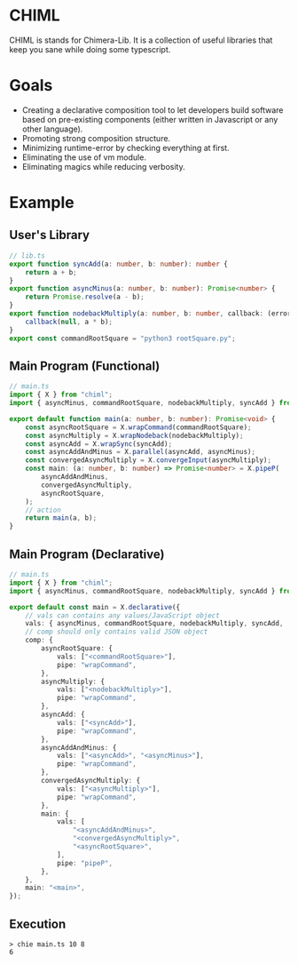 # CHIML

CHIML is stands for Chimera-Lib. It is a collection of useful libraries that keep you sane while doing some typescript.

# Goals

* Creating a declarative composition tool to let developers build software based on pre-existing components (either written in Javascript or any other language).
* Promoting strong composition structure.
* Minimizing runtime-error by checking everything at first.
* Eliminating the use of vm module.
* Eliminating magics while reducing verbosity.

# Example

## User's Library

```typescript
// lib.ts
export function syncAdd(a: number, b: number): number {
    return a + b;
}
export function asyncMinus(a: number, b: number): Promise<number> {
    return Promise.resolve(a - b);
}
export function nodebackMultiply(a: number, b: number, callback: (error: Error, result: number) => void) {
    callback(null, a * b);
}
export const commandRootSquare = "python3 rootSquare.py";
```

## Main Program (Functional)

```typescript
// main.ts
import { X } from "chiml";
import { asyncMinus, commandRootSquare, nodebackMultiply, syncAdd } from "./lib";

export default function main(a: number, b: number): Promise<void> {
    const asyncRootSquare = X.wrapCommand(commandRootSquare);
    const asyncMultiply = X.wrapNodeback(nodebackMultiply);
    const asyncAdd = X.wrapSync(syncAdd);
    const asyncAddAndMinus = X.parallel(asyncAdd, asyncMinus);
    const convergedAsyncMultiply = X.convergeInput(asyncMultiply);
    const main: (a: number, b: number) => Promise<number> = X.pipeP(
        asyncAddAndMinus,
        convergedAsyncMultiply,
        asyncRootSquare,
    );
    // action
    return main(a, b);
}
```

## Main Program (Declarative)

```typescript
// main.ts
import { X } from "chiml";
import { asyncMinus, commandRootSquare, nodebackMultiply, syncAdd } from "./lib";

export default const main = X.declarative({
    // vals can contains any values/JavaScript object
    vals: { asyncMinus, commandRootSquare, nodebackMultiply, syncAdd, ...X },
    // comp should only contains valid JSON object
    comp: {
        asyncRootSquare: {
            vals: ["<commandRootSquare>"],
            pipe: "wrapCommand",
        },
        asyncMultiply: {
            vals: ["<nodebackMultiply>"],
            pipe: "wrapCommand",
        },
        asyncAdd: {
            vals: ["<syncAdd>"],
            pipe: "wrapCommand",
        },
        asyncAddAndMinus: {
            vals: ["<asyncAdd>", "<asyncMinus>"],
            pipe: "wrapCommand",
        },
        convergedAsyncMultiply: {
            vals: ["<asyncMultiply>"],
            pipe: "wrapCommand",
        },
        main: {
            vals: [
                "<asyncAddAndMinus>",
                "<convergedAsyncMultiply>",
                "<asyncRootSquare>",
            ],
            pipe: "pipeP",
        },
    },
    main: "<main>",
});
```


## Execution

```
> chie main.ts 10 8
6
```


